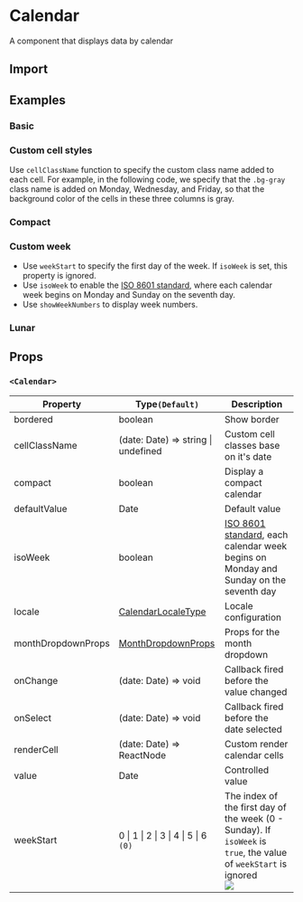 # Calendar

A component that displays data by calendar

## Import

<!--{include:<import-guide>}-->

## Examples

### Basic

<!--{include:`basic.md`}-->

### Custom cell styles

Use `cellClassName` function to specify the custom class name added to each cell. For example, in the following code, we specify that the `.bg-gray` class name is added on Monday, Wednesday, and Friday, so that the background color of the cells in these three columns is gray.

<!--{include:`custom-cell.md`}-->

### Compact

<!--{include:`compact.md`}-->

### Custom week

<!--{include:`week-start.md`}-->

- Use `weekStart` to specify the first day of the week. If `isoWeek` is set, this property is ignored.
- Use `isoWeek` to enable the [ISO 8601 standard][ISO-8601], where each calendar week begins on Monday and Sunday on the seventh day.
- Use `showWeekNumbers` to display week numbers.

### Lunar

<!--{include:`lunar.md`}-->

## Props

### `<Calendar>`

<!-- prettier-sort-markdown-table -->

| Property           | Type`(Default)`                             | Description                                                                                                                       |
| ------------------ | ------------------------------------------- | --------------------------------------------------------------------------------------------------------------------------------- |
| bordered           | boolean                                     | Show border                                                                                                                       |
| cellClassName      | (date: Date) => string \| undefined         | Custom cell classes base on it's date                                                                                             |
| compact            | boolean                                     | Display a compact calendar                                                                                                        |
| defaultValue       | Date                                        | Default value                                                                                                                     |
| isoWeek            | boolean                                     | [ISO 8601 standard][ISO-8601], each calendar week begins on Monday and Sunday on the seventh day                                  |
| locale             | [CalendarLocaleType](/guide/i18n/#calendar) | Locale configuration                                                                                                              |
| monthDropdownProps | [MonthDropdownProps][month-dropdown-props]  | Props for the month dropdown                                                                                                      |
| onChange           | (date: Date) => void                        | Callback fired before the value changed                                                                                           |
| onSelect           | (date: Date) => void                        | Callback fired before the date selected                                                                                           |
| renderCell         | (date: Date) => ReactNode                   | Custom render calendar cells                                                                                                      |
| value              | Date                                        | Controlled value                                                                                                                  |
| weekStart          | 0 \| 1 \| 2 \| 3 \| 4 \| 5 \| 6 `(0)`       | The index of the first day of the week (0 - Sunday). If `isoWeek` is `true`, the value of `weekStart` is ignored <br/>![][5.62.0] |

<!--{include:(_common/types/month-dropdown-props.md)}-->

[month-dropdown-props]: #code-ts-month-dropdown-props-code
[ISO-8601]: https://en.wikipedia.org/wiki/ISO_week_date
[5.62.0]: https://img.shields.io/badge/>=-v5.62.0-blue
